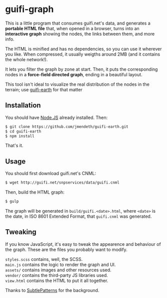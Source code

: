 # guifi-graph

This is a little program that consumes guifi.net's data, and generates a **portable HTML
file** that, when opened in a browser, turns into an **interactive graph** showing the
nodes, the links between them, and more info.

The HTML is minified and has no dependencies, so you can use it wherever you like.
When compressed, it usually weigths around 2MB (and it contains the whole network!).

It lets you filter the graph by zone at start. Then, it puts the corresponding nodes
in a **force-field directed graph**, ending in a beautiful layout.

This tool isn't ideal to visualize the real distribution of the nodes in the terrain;
use [guifi-earth][] for that matter


## Installation

You should have [Node.JS][] already installed. Then:

```bash
$ git clone https://github.com/jmendeth/guifi-earth.git
$ cd guifi-earth
$ npm install
```

That's it.


## Usage

You should first download guifi.net's CNML:

```bash
$ wget http://guifi.net/snpservices/data/guifi.cnml
```

Then, build the HTML graph:

```bash
$ gulp
```

The graph will be generated in `build/guifi.<date>.html`, where `<date>`
is the date, in ISO 8601 Extended Format, that `guifi.cnml` was generated.


## Tweaking

If you know JavaScript, it's easy to tweak the appearence and behaviour of the graph.
These are the files you probably want to modify.

`styles.scss` contains, well, the SCSS.  
`main.js` contains the logic to render the graph and UI.  
`assets/` contains images and other resources used.  
`vendor/` contains the third-party JS libraries used.  
`view.html` contains the HTML to put it all together.

Thanks to [SubtlePatterns][] for the background.



[guifi-earth]: https://github.com/jmendeth/guifi-earth
[Node.JS]: http://nodejs.org
[SubtlePatterns]: http://subtlepatterns.com
